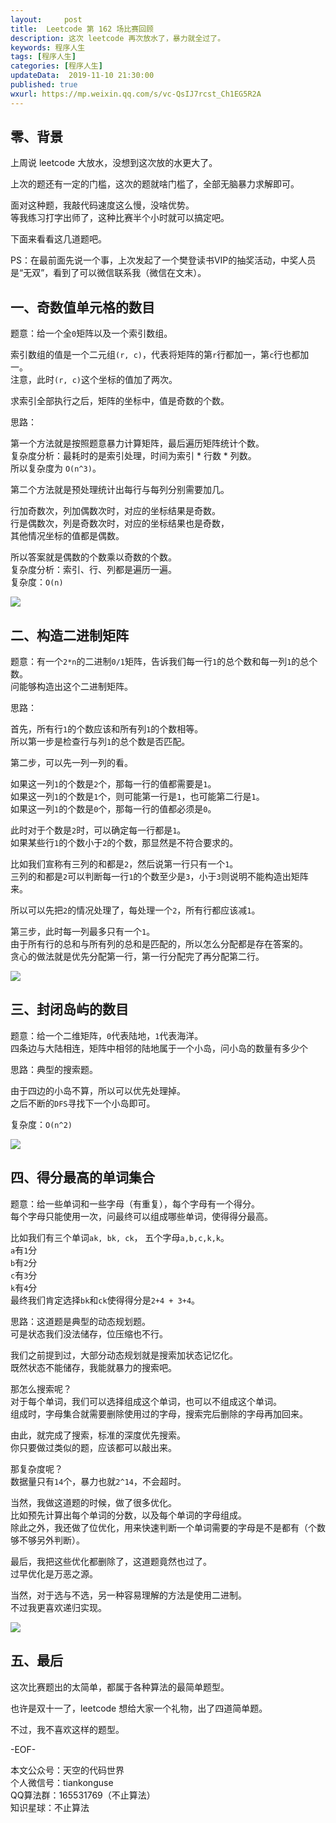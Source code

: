 ```yaml
---   
layout:     post  
title:  Leetcode 第 162 场比赛回顾  
description: 这次 leetcode 再次放水了，暴力就全过了。  
keywords: 程序人生  
tags: [程序人生]    
categories: [程序人生]  
updateData:  2019-11-10 21:30:00  
published: true  
wxurl: https://mp.weixin.qq.com/s/vc-QsIJ7rcst_Ch1EG5R2A  
---  
```



## 零、背景  


上周说 leetcode 大放水，没想到这次放的水更大了。  


上次的题还有一定的门槛，这次的题就啥门槛了，全部无脑暴力求解即可。  


面对这种题，我敲代码速度这么慢，没啥优势。  
等我练习打字出师了，这种比赛半个小时就可以搞定吧。  


下面来看看这几道题吧。  


PS：在最前面先说一个事，上次发起了一个樊登读书VIP的抽奖活动，中奖人员是“无双”，看到了可以微信联系我（微信在文末）。  


## 一、奇数值单元格的数目  


题意：给一个全`0`矩阵以及一个索引数组。  


索引数组的值是一个二元组`(r, c)`，代表将矩阵的第`r`行都加一，第`c`行也都加一。  
注意，此时`(r, c)`这个坐标的值加了两次。  


求索引全部执行之后，矩阵的坐标中，值是奇数的个数。  


思路：  


第一个方法就是按照题意暴力计算矩阵，最后遍历矩阵统计个数。  
复杂度分析：最耗时的是索引处理，时间为索引 * 行数 * 列数。  
所以复杂度为 `O(n^3)`。  


第二个方法就是预处理统计出每行与每列分别需要加几。  


行加奇数次，列加偶数次时，对应的坐标结果是奇数。  
行是偶数次，列是奇数次时，对应的坐标结果也是奇数，  
其他情况坐标的值都是偶数。  


所以答案就是偶数的个数乘以奇数的个数。  
复杂度分析：索引、行、列都是遍历一遍。  
复杂度：`O(n)`  


![](http://res.tiankonguse.com/images/2019/11/10/001.png)  



## 二、构造二进制矩阵  


题意：有一个`2*n`的二进制`0/1`矩阵，告诉我们每一行`1`的总个数和每一列`1`的总个数。  
问能够构造出这个二进制矩阵。  


思路：   


首先，所有行`1`的个数应该和所有列`1`的个数相等。  
所以第一步是检查行与列`1`的总个数是否匹配。  



第二步，可以先一列一列的看。  


如果这一列`1`的个数是`2`个，那每一行的值都需要是`1`。  
如果这一列`1`的个数是`1`个，则可能第一行是`1`，也可能第二行是`1`。  
如果这一列`1`的个数是`0`个，那每一行的值都必须是`0`。  


此时对于个数是`2`时，可以确定每一行都是`1`。  
如果某些行`1`的个数小于`2`的个数，那显然是不符合要求的。  


比如我们宣称有三列的和都是`2`，然后说第一行只有一个`1`。  
三列的和都是`2`可以判断每一行`1`的个数至少是`3`，小于`3`则说明不能构造出矩阵来。  



所以可以先把`2`的情况处理了，每处理一个`2`，所有行都应该减`1`。  


第三步，此时每一列最多只有一个`1`。  
由于所有行的总和与所有列的总和是匹配的，所以怎么分配都是存在答案的。  
贪心的做法就是优先分配第一行，第一行分配完了再分配第二行。  


![](http://res.tiankonguse.com/images/2019/11/10/002.png)  


## 三、封闭岛屿的数目  


题意：给一个二维矩阵，`0`代表陆地，`1`代表海洋。  
四条边与大陆相连，矩阵中相邻的陆地属于一个小岛，问小岛的数量有多少个


思路：典型的搜索题。  


由于四边的小岛不算，所以可以优先处理掉。  
之后不断的`DFS`寻找下一个小岛即可。  


复杂度：`O(n^2)`  


![](http://res.tiankonguse.com/images/2019/11/10/003.png)  


## 四、得分最高的单词集合  


题意：给一些单词和一些字母（有重复），每个字母有一个得分。  
每个字母只能使用一次，问最终可以组成哪些单词，使得得分最高。  


比如我们有三个单词`ak, bk, ck`， 五个字母`a,b,c,k,k`。  
`a`有`1`分  
`b`有`2`分  
`c`有`3`分  
`k`有`4`分  
最终我们肯定选择`bk`和`ck`使得得分是`2+4 + 3+4`。  


思路：这道题是典型的动态规划题。  
可是状态我们没法储存，位压缩也不行。  


我们之前提到过，大部分动态规划就是搜索加状态记忆化。  
既然状态不能储存，我能就暴力的搜索吧。  


那怎么搜索呢？  
对于每个单词，我们可以选择组成这个单词，也可以不组成这个单词。  
组成时，字母集合就需要删除使用过的字母，搜索完后删除的字母再加回来。  


由此，就完成了搜索，标准的深度优先搜索。  
你只要做过类似的题，应该都可以敲出来。 


那复杂度呢？  
数据量只有`14`个，暴力也就`2^14`，不会超时。  



当然，我做这道题的时候，做了很多优化。  
比如预先计算出每个单词的分数，以及每个单词的字母组成。  
除此之外，我还做了位优化，用来快速判断一个单词需要的字母是不是都有（个数够不够另外判断）。  


最后，我把这些优化都删除了，这道题竟然也过了。  
过早优化是万恶之源。  


当然，对于选与不选，另一种容易理解的方法是使用二进制。  
不过我更喜欢递归实现。  


![](http://res.tiankonguse.com/images/2019/11/10/004.png)  



## 五、最后  


这次比赛题出的太简单，都属于各种算法的最简单题型。  


也许是双十一了，leetcode 想给大家一个礼物，出了四道简单题。  


不过，我不喜欢这样的题型。  


-EOF-  


本文公众号：天空的代码世界  
个人微信号：tiankonguse  
QQ算法群：165531769（不止算法）  
知识星球：不止算法  

